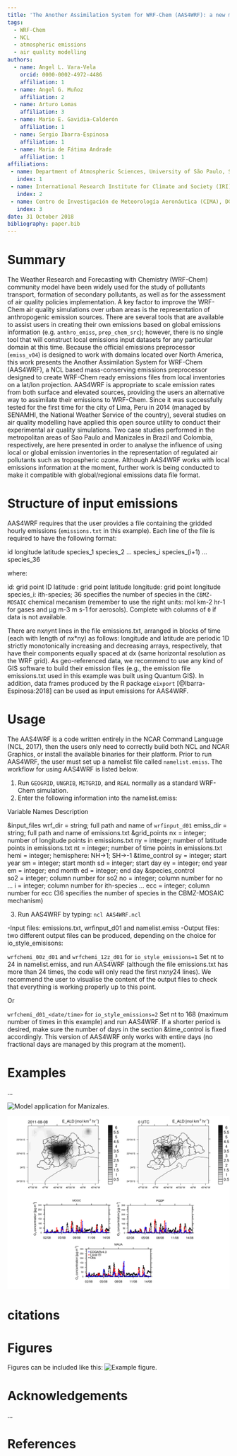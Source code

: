 ```yaml
---
title: 'The Another Assimilation System for WRF-Chem (AAS4WRF): a new mass-conserving emissions preprocessor for WRF-Chem regional modelling'
tags:
  - WRF-Chem
  - NCL
  - atmospheric emissions 
  - air quality modelling
authors:
  - name: Angel L. Vara-Vela
    orcid: 0000-0002-4972-4486
    affiliation: 1 
  - name: Angel G. Muñoz
    affiliation: 2
  - name: Arturo Lomas
    affiliation: 3  
  - name: Mario E. Gavidia-Calderón
    affiliation: 1   
  - name: Sergio Ibarra-Espinosa
    affiliation: 1
  - name: Maria de Fátima Andrade
    affiliation: 1   
affiliations:
 - name: Department of Atmospheric Sciences, University of São Paulo, São Paulo, Brazil
   index: 1
 - name: International Research Institute for Climate and Society (IRI), Columbia University, New York, USA
   index: 2
 - name: Centro de Investigación de Meteorología Aeronáutica (CIMA), DGAC, Quito, Ecuador
   index: 3   
date: 31 October 2018
bibliography: paper.bib
---
```


# Summary

The Weather Research and Forecasting with Chemistry (WRF-Chem) community model have been widely used for the study of pollutants transport, formation of secondary pollutants, as well as for the assessment of air quality policies implementation. A key factor to improve the WRF-Chem air quality simulations over urban areas is the representation of anthropogenic emission sources. There are several tools that are available to assist users in creating their own emissions based on global emissions information (e.g. ``anthro_emiss``, ``prep_chem_src``); however, there is no single tool that will construct local emissions input datasets for any particular domain at this time. Because the official emissions preprocessor (``emiss_v04``) is designed to work with domains located over North America, this work presents the Another Assimilation System for WRF-Chem (AAS4WRF), a NCL based mass-conserving emissions preprocessor designed to create WRF-Chem ready emissions files from local inventories on a lat/lon projection. AAS4WRF is appropriate to scale emission rates from both surface and elevated sources, providing the users an alternative way to assimilate their emissions to WRF-Chem. Since it was successfully tested for the first time for the city of Lima, Peru in 2014 (managed by SENAMHI, the National Weather Service of the country), several studies on air quality modelling have applied this open source utility to conduct their experimental air quality simulations. Two case studies performed in the metropolitan areas of Sao Paulo and Manizales in Brazil and Colombia, respectively, are here presented in order to analyse the influence of using local or global emission inventories in the representation of regulated air pollutants such as tropospheric ozone. Although AAS4WRF works with local emissions information at the moment, further work is being conducted to make it compatible with global/regional emissions data file format.

# Structure of input emissions

AAS4WRF requires that the user provides a file containing the gridded hourly emissions (``emissions.txt`` in this example). Each line of the file is required to have the following format:

id   longitude   latitude   species_1   species_2 … species_i   species_(i+1) … species_36

where:

id: grid point ID
latitude : grid point latitude
longitude: grid point longitude
species_i: ith-species; 36 specifies the number of species in the ``CBMZ-MOSAIC`` chemical mecanism (remember to use the right units: mol km-2 hr-1 for gases and µg m-3 m s-1 for aerosols). Complete with columns of ``0`` if data is not available.

There are nx*ny*nt lines in the file emissions.txt, arranged in blocks of time (each with length of nx*ny) as follows: longitude and latitude are periodic 1D strictly monotonically increasing and decreasing arrays, respectively, that have their components equally spaced at dx (same horizontal resolution as the WRF grid). As geo-referenced data, we recommend to use any kind of GIS software to build their emission files (e.g., the emission file emissions.txt used in this example was built using Quantum GIS). In addition, data frames produced by the R package ``eixport`` [@Ibarra-Espinosa:2018] can be used as input emissions for AAS4WRF.

# Usage

The AAS4WRF is a code written entirely in the NCAR Command Language (NCL, 2017), then the users only need to correctly build both NCL and NCAR Graphics, or install the available binaries for their platform. Prior to run AAS4WRF, the user must set up a namelist file called ``namelist.emiss``. The workflow for using AAS4WRF is listed below.

1. Run ``GEOGRID``, ``UNGRIB``, ``METGRID``, and ``REAL`` normally as a standard WRF-Chem simulation.
2. Enter the following information into the namelist.emiss: 

Variable Names     Description

&input_files
  wrf_dir        = string; full path and name of ``wrfinput_d01`` 
  emiss_dir      = string; full path and name of emissions.txt
&grid_points
  nx             = integer; number of longitude points in emissions.txt
  ny             = integer; number of latitude points in emissions.txt
  nt             = integer; number of time points in emissions.txt
  hemi           = integer; hemisphere: NH→1; SH→-1
&time_control
  sy             = integer; start year
  sm             = integer; start month
  sd             = integer; start day
  ey             = integer; end year
  em             = integer; end month
  ed             = integer; end day
&species_control   
  so2            = integer; column number for so2
  no             = integer; column number for no
  ...
  i              = integer; column number for ith-species
  ...
  ecc            = integer; column number for ecc (36 specifies the number of species in the CBMZ-MOSAIC mechanism)

3. Run AAS4WRF by typing: ``ncl AAS4WRF.ncl``

-Input files: emissions.txt, wrfinput_d01 and namelist.emiss
-Output files: two different output files can be produced, depending on the choice for io_style_emisisons:

``wrfchemi_00z_d01`` and ``wrfchemi_12z_d01`` for ``io_style_emissions=1``
Set nt to 24 in namelist.emiss, and run AAS4WRF (although the file emissions.txt has more than 24 times, the code will only read the first nx*ny*24 lines). We recommend the user to visualise the content of the output files to check that everything is working properly up to this point.

Or 

``wrfchemi_d01_<date/time>`` for ``io_style_emissions=2``
Set nt to 168 (maximum number of times in this example) and run AAS4WRF. If a shorter period is desired, make sure the number of days in the section &time_control is fixed accordingly. This version of AAS4WRF only works with entire days (no fractional days are managed by this program at the moment).

# Examples

...

![Model application for Manizales.](Manizales.png)

![Model application for São Paulo.](SaoPaulo.png)

# citations

# Figures

Figures can be included like this: ![Example figure.](figure.png)

# Acknowledgements

...

# References

